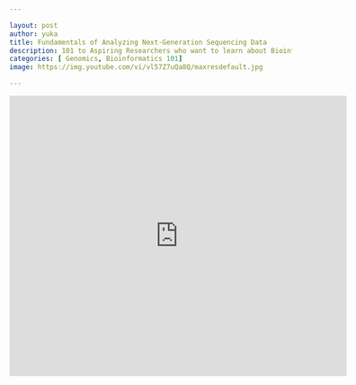 ```yaml
---

layout: post
author: yuka
title: Fundamentals of Analyzing Next-Generation Sequencing Data
description: 101 to Aspiring Researchers who want to learn about Bioinformatics
categories: [ Genomics, Bioinformatics 101]
image: https://img.youtube.com/vi/vl57Z7uQa8Q/maxresdefault.jpg

---
```


<div align="center"><iframe width="600" height="500" src="https://www.youtube.com/embed/vl57Z7uQa8Q" title="Fundamentals of Next Generation Sequencing (NGS) Data Analysis" frameborder="0" allow="accelerometer; autoplay; clipboard-write; encrypted-media; gyroscope; picture-in-picture" allowfullscreen></iframe></div> 